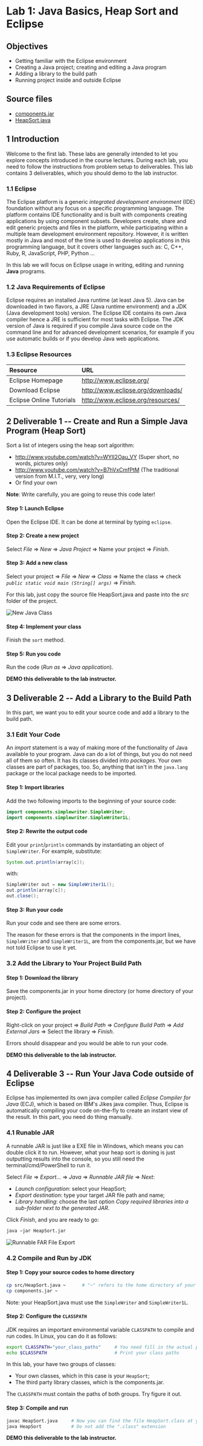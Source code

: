 # Lab 1: Java Basics, Heap Sort and Eclipse


## Objectives

  - Getting familiar with the Eclipse environment
  - Creating a Java project; creating and editing a Java program
  - Adding a library to the build path
  - Running project inside and outside Eclipse


## Source files

  - [components.jar][Code1]
  - [HeapSort.java][Code2]


## 1 Introduction

Welcome to the first lab. These labs are generally intended to let you explore concepts introduced in the course
lectures. During each lab, you need to follow the instructions from problem setup to deliverables. This lab contains 3
deliverables, which you should demo to the lab instructor.


### 1.1 Eclipse

The Eclipse platform is a generic *integrated development environment* (IDE) foundation without any focus on a specific
programming language. The platform contains IDE functionality and is built with components creating applications by
using component subsets. Developers create, share and edit generic projects and files in the platform, while
participating within a multiple team development environment repository. However, it is written mostly in Java and most
of the time is used to develop applications in this programming language, but it covers other languages such as: C, C++,
Ruby, R, JavaScript, PHP, Python ...

In this lab we will focus on Eclipse usage in writing, editing and running **Java** programs.


### 1.2 Java Requirements of Eclipse

Eclipse requires an installed Java runtime (at least Java 5). Java can be downloaded in two flavors, a JRE (Java runtime
environment) and a JDK (Java development tools) version. The Eclipse IDE contains its own Java compiler hence a JRE is
sufficient for most tasks with Eclipse. The JDK version of Java is required if you compile Java source code on the
command line and for advanced development scenarios, for example if you use automatic builds or if you develop Java web
applications.


### 1.3 Eclipse Resources

  Resource                  | URL
:-------------------------- | :------------------------------------
  Eclipse Homepage          | http://www.eclipse.org/
  Download Eclipse          | http://www.eclipse.org/downloads/
  Eclipse Online Tutorials  | http://www.eclipse.org/resources/


## 2 Deliverable 1 -- Create and Run a Simple Java Program (Heap Sort)

Sort a list of integers using the heap sort algorithm:

  - http://www.youtube.com/watch?v=WYII2Oau_VY (Super short, no words, pictures only)
  - http://www.youtube.com/watch?v=B7hVxCmfPtM (The traditional version from M.I.T., very, very long)
  - Or find your own

**Note**: Write carefully, you are going to reuse this code later!

#### Step 1: Launch Eclipse

Open the Eclipse IDE. It can be done at terminal by typing `eclipse`.

#### Step 2: Create a new project

Select *File* => *New* => *Java Project* => Name your project => *Finish*.

#### Step 3: Add a new class

Select your project => *File* => *New* ⇒ *Class* => Name the class => check *`public static void main (String[] args)`*
=> *Finish*.

For this lab, just copy the source file HeapSort.java and paste into the *src* folder of the project.

![New Java Class](https://raw.githubusercontent.com/MarcoXZh/OOPJavaCourse/master/Lab1%20Eclipse%20IDE/Fig_NewClass.png)

#### Step 4: Implement your class

Finish the `sort` method.

#### Step 5: Run you code

Run the code (*Run as* => *Java application*).

**DEMO this deliverable to the lab instructor.**


## 3 Deliverable 2 -- Add a Library to the Build Path

In this part, we want you to edit your source code and add a library to the build path.


### 3.1 Edit Your Code

An *import* statement is a way of making more of the functionality of Java available to your program. Java can do a lot
of things, but you do not need all of them so often. It has its classes divided into *packages*. Your own classes are
part of packages, too. So, anything that isn't in the `java.lang` package or the local package needs to be imported.

#### Step 1: Import libraries

Add the two following imports to the beginning of your source code:

```java
import components.simplewriter.SimpleWriter;
import components.simplewriter.SimpleWriter1L;
```

#### Step 2: Rewrite the output code

Edit your `print`/`println` commands by instantiating an object of `SimpleWriter`. For example, substitute:

```java
System.out.println(array[c]);
```

with:

```java
SimpleWriter out = new SimpleWriter1L();
out.println(array[c]);
out.close();
```

#### Step 3: Run your code

Run your code and see there are some errors.

The reason for these errors is that the components in the import lines, `SimpleWriter` and `SimpleWriter1L`, are from
the components.jar, but we have not told Eclipse to use it yet.


### 3.2 Add the Library to Your Project Build Path

#### Step 1: Download the library

Save the components.jar in your home directory (or home directory of your project).

#### Step 2: Configure the project

Right-click on your project => *Build Path* => *Configure Build Path* => *Add External Jars* => Select the library =>
*Finish*.

Errors should disappear and you would be able to run your code.

**DEMO this deliverable to the lab instructor.**


## 4 Deliverable 3 -- Run Your Java Code outside of Eclipse

Eclipse has implemented its own java compiler called *Eclipse Compiler for Java* (ECJ), which is based on IBM's Jikes
java compiler. Thus, Eclipse is automatically compiling your code on-the-fly to create an instant view of the result. In
this part, you need do thing manually.


### 4.1 Runable JAR

A runnable JAR is just like a EXE file in Windows, which means you can double click it to run. However, what your heap 
sort is doning is just outputting results into the console, so you still need the terminal/cmd/PowerShell to run it.

Select *File* => *Export...* => *Java* => *Runnable JAR file* ⇒ *Next*:

  - *Launch configuration*: select your HeapSort;
  - *Export destination*: type your target JAR file path and name;
  - *Library handling*: choose the last option *Copy required libraries into a sub-folder next to the generated JAR*.

Click *Finish*, and you are ready to go:

```sh
java −jar HeapSort.jar
```

![Runnable FAR File Export](https://raw.githubusercontent.com/MarcoXZh/OOPJavaCourse/master/Lab1%20Eclipse%20IDE/Fig_ExportJAR.png)


### 4.2 Compile and Run by JDK

#### Step 1: Copy your source codes to home directory

```sh
cp src/HeapSort.java ~      # "~" refers to the home directory of your account
cp components.jar ~
```

Note: your HeapSort.java must use the `SimpleWriter` and `SimpleWriter1L`.

#### Step 2: Configure the `CLASSPATH`

JDK requires an important environmental variable `CLASSPATH` to compile and run codes. In Linux, you can do it as
follows:

```sh
export CLASSPATH="your_class_paths"     # You need fill in the actual paths
echo $CLASSPATH                         # Print your class paths
```

In this lab, your have two groups of classes:

  - Your own classes, which in this case is your `HeapSort`;
  - The third party library classes, which is the components.jar.

The `CLASSPATH` must contain the paths of both groups. Try figure it out.


#### Step 3: Compile and run

```sh
javac HeapSort.java     # Now you can find the file HeapSort.class at your home directory
java HeapSort           # Do not add the ".class" extension
```

**DEMO this deliverable to the lab instructor.**



[Code1]: https://github.com/MarcoXZh/OOPJavaCourse/blob/master/Lab1%20Eclipse%20IDE/components.jar
[Code2]: https://github.com/MarcoXZh/OOPJavaCourse/blob/master/Lab1%20Eclipse%20IDE/HeapSort.java
